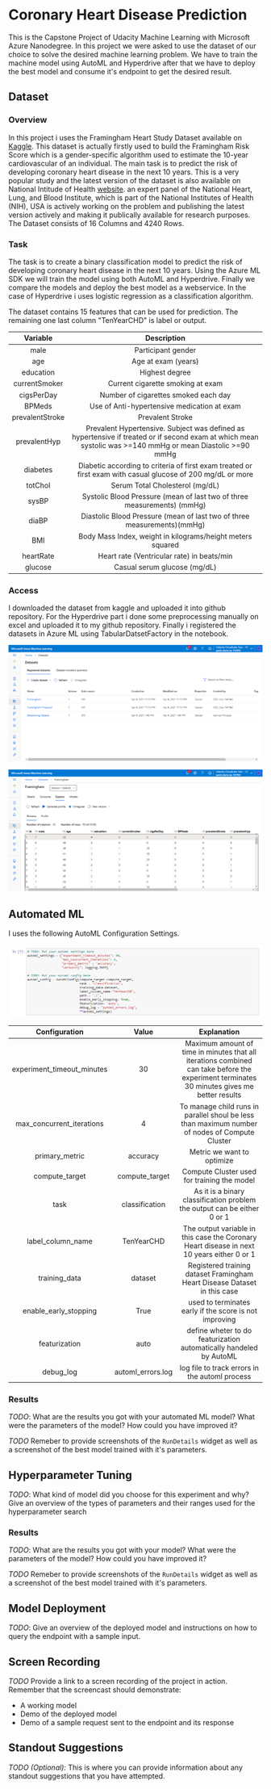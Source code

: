 
# Coronary Heart Disease Prediction

This is the Capstone Project of Udacity Machine Learning with Microsoft Azure Nanodegree. In this project we were asked to use the dataset of our choice to solve the desired machine learning problem. We have to train the machine model using AutoML and Hyperdrive after that we have to deploy the best model and consume it's endpoint to get the desired result.

## Dataset

### Overview

In this project i uses the Framingham Heart Study Dataset available on [Kaggle](https://www.kaggle.com/amanajmera1/framingham-heart-study-dataset). This dataset is actually firstly used to build the Framingham Risk Score which is a gender-specific algorithm used to estimate  the 10-year cardiovascular of an individual. The main task is to predict the risk of developing coronary heart disease in the next 10 years. This is a very popular study and the latest version of the dataset is also available on National Intitude of Health [website](https://biolincc.nhlbi.nih.gov/teaching/). an expert panel of the National Heart, Lung, and Blood Institute, which is part of the National Institutes of Health (NIH), USA is actively working on the problem and publishing the latest version actively and making it publically available for research purposes. The Dataset consists of 16 Columns and 4240 Rows. 

### Task

The task is to create a binary classification model to predict the risk of developing coronary heart disease in the next 10 years. Using the Azure ML SDK we will train the model using both AutoML and Hyperdrive. Finally we compare the models and deploy the best model as a webservice. In the case of Hyperdrive i uses logistic regression as a classification algorithm.

The dataset contains 15 features that can be used for prediction. The remaining one last column "TenYearCHD" is label or output.

| Variable | Description  |
| :-----: | :-: |
| male | Participant gender |
| age | Age at exam (years) |
| education | Highest degree |
| currentSmoker | Current cigarette smoking at exam |
| cigsPerDay| Number of cigarettes smoked each day |
| BPMeds | Use of Anti-hypertensive medication at exam |
| prevalentStroke | Prevalent Stroke |
| prevalentHyp | Prevalent Hypertensive. Subject was defined as hypertensive if treated or if second exam at which mean systolic was >=140 mmHg or mean Diastolic >=90 mmHg |
| diabetes | Diabetic according to criteria of first exam treated or first exam with casual glucose of 200 mg/dL or more |
| totChol | Serum Total Cholesterol (mg/dL) |
| sysBP | Systolic Blood Pressure (mean of last two of three measurements) (mmHg) |
| diaBP | Diastolic Blood Pressure (mean of last two of three measurements)(mmHg) |
| BMI | Body Mass Index, weight in kilograms/height meters squared |
| heartRate | Heart rate (Ventricular rate) in beats/min |
| glucose | Casual serum glucose (mg/dL) |

### Access

I downloaded the dataset from kaggle and uploaded it into github repository. For the Hyperdrive part i done some preprocessing manually on excel and uploaded it to my github repository. Finally i registered the datasets in Azure ML using TabularDatsetFactory in the notebook.

<p align="center">
  <img src="Screenshots/Datasets-Registered.PNG">
</p>

<p align="center">
  <img src="Screenshots/Datasets-Explore.PNG">
</p>

## Automated ML

I uses the following AutoML Configuration Settings.

<p align="center">
  <img src="Screenshots/AutoML-Configuration.PNG">
</p>

| Configuration | Value | Explanation |
| :-----: | :-----: | :-: |
| experiment_timeout_minutes | 30 | Maximum amount of time in minutes that all iterations combined can take before the experiment terminates 30 minutes gives me better results |
| max_concurrent_iterations | 4 | To manage child runs in parallel shoul be less than maximum number of nodes of Compute Cluster |
| primary_metric | accuracy | Metric we want to optimize |
| compute_target | compute_target | Compute Cluster used for training the model |
| task | classification | As it is a binary classification problem the output can be either 0 or 1 |
| label_column_name | TenYearCHD | The output variable in this case the Coronary Heart disease in next 10 years either 0 or 1 |
| training_data | dataset | Registered training dataset Framingham Heart Disease Dataset in this case |
| enable_early_stopping | True | used to terminates early if the score is not improving |
| featurization | auto | define wheter to do featurization automatically handeled by AutoML |
| debug_log | automl_errors.log | log file to track errors in the automl process |

### Results
*TODO*: What are the results you got with your automated ML model? What were the parameters of the model? How could you have improved it?

*TODO* Remeber to provide screenshots of the `RunDetails` widget as well as a screenshot of the best model trained with it's parameters.

## Hyperparameter Tuning
*TODO*: What kind of model did you choose for this experiment and why? Give an overview of the types of parameters and their ranges used for the hyperparameter search


### Results
*TODO*: What are the results you got with your model? What were the parameters of the model? How could you have improved it?

*TODO* Remeber to provide screenshots of the `RunDetails` widget as well as a screenshot of the best model trained with it's parameters.

## Model Deployment
*TODO*: Give an overview of the deployed model and instructions on how to query the endpoint with a sample input.

## Screen Recording
*TODO* Provide a link to a screen recording of the project in action. Remember that the screencast should demonstrate:
- A working model
- Demo of the deployed  model
- Demo of a sample request sent to the endpoint and its response

## Standout Suggestions
*TODO (Optional):* This is where you can provide information about any standout suggestions that you have attempted.
